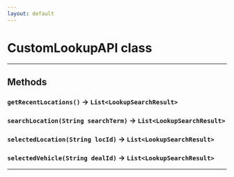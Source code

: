 ```yaml
---
layout: default
---
```

# CustomLookupAPI class
---
## Methods
### `getRecentLocations()` → `List<LookupSearchResult>`
### `searchLocation(String searchTerm)` → `List<LookupSearchResult>`
### `selectedLocation(String locId)` → `List<LookupSearchResult>`
### `selectedVehicle(String dealId)` → `List<LookupSearchResult>`
---
